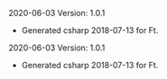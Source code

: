 2020-06-03 Version: 1.0.1
- Generated csharp 2018-07-13 for Ft.

2020-06-03 Version: 1.0.1
- Generated csharp 2018-07-13 for Ft.

